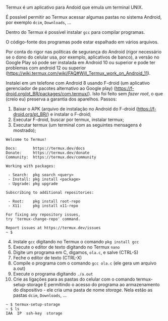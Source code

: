 Termux é um aplicativo para Andoid que emula um terminal UNIX.

É possível permitir ao Termux acessar algumas pastas no sistema Android, por exemplo `dcim`, `Downloads`, ...

Dentro do Termux é possível instalar `gcc` para compilar programas.

O código-fonte dos programas pode estar espalhado em vários arquivos.

Por conta do rigor nas políticas de segurança do Android (rigor necessário se o dono do celular usa, por exemplo, aplicativos de banco), a versão no Google Play só pode ser instalada em Android 10 ou superior e pode ter problemas com android 12 ou superior (https://wiki.termux.com/wiki/FAQ#Will_Termux_work_on_Android_11).

Instalei em um telefone com Android 8 usando F-droid (um aplicativo gerenciador de pacotes alternativo ao Google play) (https://f-droid.org/pt_BR/packages/com.termux/). Isto foi feito sem *fazer root*, o que (creio eu) preserva a garantia dos aparelhos. Passos:

1. Baixar o APK (arquivo de instalação no Android do F-droid (https://f-droid.org/pt_BR/) e instalar o F-droid;
2. Executar F-droid, buscar por termux, instalar termux;
3. Executar termux (um terminal com as seguintes mensagens é mostrado);

```
Welcome to Termux!

Docs:       https://termux.dev/docs
Donate:     https://termux.dev/donate
Community:  https://termux.dev/community

Working with packages:

 - Search:  pkg search <query>
 - Install: pkg install <package>
 - Upgrade: pkg upgrade

Subscribing to additional repositories:

 - Root:    pkg install root-repo
 - X11:     pkg install x11-repo

For fixing any repository issues,
try 'termux-change-repo' command.

Report issues at https://termux.dev/issues
~ $
```

4. Instale `gcc` digitando no Termux o comando `pkg install gcc`
5. Execute o editor de texto digitando no Termux `nano`
6. Digite um programa em C, digamos, `ola.c`, e salve (CTRL-S)
7. Feche o editor de texto (CTRL-X)
8. Compile o programa com o comando `gcc ola.c` (ele gera um arquivo a.out)
9. Execute o programa digitando `./a.out`
10. Crie as ligações para as pastas do celular com o comando termux-setup-storage E permitindo o acesso do programa ao armazenamento do dispositivo - ele cria uma pasta de nome *storage*. Nela estão as pastas `dcim`, `Downloads`, ...

```
~ $ termux-setup-storage
~ $ ls
IAA  IP  ssh-key  storage
```
